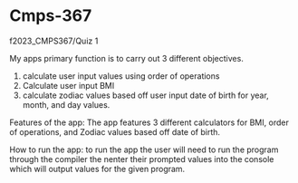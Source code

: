 # Cmps-367
f2023_CMPS367/Quiz 1

My apps primary function is to carry out 3 different objectives. 
1. calculate user input values using order of operations
2. Calculate user input BMI
3. calculate zodiac values based off user input date of birth for year, month, and day values.

Features of the app:
The app features 3 different calculators for BMI, order of operations, and Zodiac values based off date of birth.

How to run the app: to run the app the user will need to run the program through the compiler the nenter their prompted values into the console which will output values for the given program.
